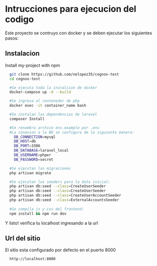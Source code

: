 
# Intrucciones para ejecucion del codigo

Este proyecto se contruyo con docker y se deben ejecutar los siguientes pasos:



## Instalacion

Install my-project with npm

```bash
  git clone https://github.com/nelopez35/cognox-test
  cd cognox-test

  #Se ejecuta toda la instalcion de docker
  docker-compose up -d --build

  #Se ingresa al contenedor de php
  docker exec -it container_name bash

  #Se instalan las dependencias de laravel
  composer Install

  #Se renombra archivo env.example por .env
  #La conexion a la BD se configura de la siguiente manera:
    DB_CONNECTION=mysql
    DB_HOST=db
    DB_PORT=3306
    DB_DATABASE=laravel_local
    DB_USERNAME=phper
    DB_PASSWORD=secret

  #Se ejecutan las migraciones
  php artisan migrate

  #Se ejecutan los seeders para la data inicial:
  php artisan db:seed --class=CreateUserSeeder
  php artisan db:seed --class=CreateUserSeeder
  php artisan db:seed --class=CreateUserAccountSeeder
  php artisan db:seed --class=ExternalAccountsSeeder 
  
  #Se compila js y css del frontend:
  npm install && npm run dev

```

Y listo! verifica tu localhost ingresando a la url



## Url del sitio

El sitio esta configurado por defecto en el puerto 8000
```bash
  http://localhost:8000
```

